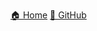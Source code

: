 [🏠 Home](https://accesspackagebuilder.dev/)
[📘 GitHub](https://github.com/nicowyss/accesspackagebuilder)
